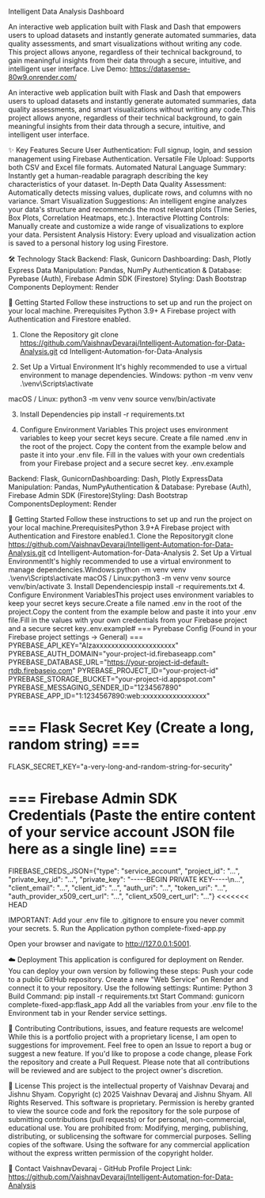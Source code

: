 Intelligent Data Analysis Dashboard

An interactive web application built with Flask and Dash that empowers users to upload datasets and instantly generate automated summaries, data quality assessments, and smart visualizations without writing any code.
This project allows anyone, regardless of their technical background, to gain meaningful insights from their data through a secure, intuitive, and intelligent user interface.
Live Demo: https://datasense-80w9.onrender.com/

An interactive web application built with Flask and Dash that empowers users to upload datasets and instantly generate automated summaries, data quality assessments, and smart visualizations without writing any code.This project allows anyone, regardless of their technical background, to gain meaningful insights from their data through a secure, intuitive, and intelligent user interface.

✨ Key Features
Secure User Authentication: Full signup, login, and session management using Firebase Authentication.
Versatile File Upload: Supports both CSV and Excel file formats.
Automated Natural Language Summary: Instantly get a human-readable paragraph describing the key characteristics of your dataset.
In-Depth Data Quality Assessment: Automatically detects missing values, duplicate rows, and columns with no variance.
Smart Visualization Suggestions: An intelligent engine analyzes your data's structure and recommends the most relevant plots (Time Series, Box Plots, Correlation Heatmaps, etc.).
Interactive Plotting Controls: Manually create and customize a wide range of visualizations to explore your data.
Persistent Analysis History: Every upload and visualization action is saved to a personal history log using Firestore.

🛠️ Technology Stack
Backend: Flask, Gunicorn
Dashboarding: Dash, Plotly Express
Data Manipulation: Pandas, NumPy
Authentication & Database: Pyrebase (Auth), Firebase Admin SDK (Firestore)
Styling: Dash Bootstrap Components
Deployment: Render


🚀 Getting Started
Follow these instructions to set up and run the project on your local machine.
Prerequisites
Python 3.9+
A Firebase project with Authentication and Firestore enabled.
1. Clone the Repository
git clone https://github.com/VaishnavDevaraj/Intelligent-Automation-for-Data-Analysis.git
cd Intelligent-Automation-for-Data-Analysis


2. Set Up a Virtual Environment
It's highly recommended to use a virtual environment to manage dependencies.
Windows:
python -m venv venv
.\venv\Scripts\activate

macOS / Linux:
python3 -m venv venv
source venv/bin/activate


3. Install Dependencies
pip install -r requirements.txt


4. Configure Environment Variables
This project uses environment variables to keep your secret keys secure.
Create a file named .env in the root of the project.
Copy the content from the example below and paste it into your .env file.
Fill in the values with your own credentials from your Firebase project and a secure secret key.
.env.example
 
Backend: Flask, GunicornDashboarding: Dash, Plotly ExpressData Manipulation: Pandas, NumPyAuthentication & Database: Pyrebase (Auth), Firebase Admin SDK (Firestore)Styling: Dash Bootstrap ComponentsDeployment: Render

🚀 Getting Started
Follow these instructions to set up and run the project on your local machine.PrerequisitesPython 3.9+A Firebase project with Authentication and Firestore enabled.1. Clone the Repositorygit clone https://github.com/VaishnavDevaraj/Intelligent-Automation-for-Data-Analysis.git
cd Intelligent-Automation-for-Data-Analysis
2. Set Up a Virtual EnvironmentIt's highly recommended to use a virtual environment to manage dependencies.Windows:python -m venv venv
.\venv\Scripts\activate
macOS / Linux:python3 -m venv venv
source venv/bin/activate
3. Install Dependenciespip install -r requirements.txt
4. Configure Environment VariablesThis project uses environment variables to keep your secret keys secure.Create a file named .env in the root of the project.Copy the content from the example below and paste it into your .env file.Fill in the values with your own credentials from your Firebase project and a secure secret key..env.example# === Pyrebase Config (Found in your Firebase project settings -> General) ===
PYREBASE_API_KEY="AIzaxxxxxxxxxxxxxxxxxxxxx"
PYREBASE_AUTH_DOMAIN="your-project-id.firebaseapp.com"
PYREBASE_DATABASE_URL="https://your-project-id-default-rtdb.firebaseio.com"
PYREBASE_PROJECT_ID="your-project-id"
PYREBASE_STORAGE_BUCKET="your-project-id.appspot.com"
PYREBASE_MESSAGING_SENDER_ID="1234567890"
PYREBASE_APP_ID="1:1234567890:web:xxxxxxxxxxxxxxxxx"

# === Flask Secret Key (Create a long, random string) ===
FLASK_SECRET_KEY="a-very-long-and-random-string-for-security"

# === Firebase Admin SDK Credentials (Paste the entire content of your service account JSON file here as a single line) ===
FIREBASE_CREDS_JSON={"type": "service_account", "project_id": "...", "private_key_id": "...", "private_key": "-----BEGIN PRIVATE KEY-----\\n...", "client_email": "...", "client_id": "...", "auth_uri": "...", "token_uri": "...", "auth_provider_x509_cert_url": "...", "client_x509_cert_url": "..."}
<<<<<<< HEAD


IMPORTANT: Add your .env file to .gitignore to ensure you never commit your secrets.
5. Run the Application
python complete-fixed-app.py

Open your browser and navigate to http://127.0.0.1:5001.

☁️ Deployment
This application is configured for deployment on Render. You can deploy your own version by following these steps:
Push your code to a public GitHub repository.
Create a new "Web Service" on Render and connect it to your repository.
Use the following settings:
Runtime: Python 3
Build Command: pip install -r requirements.txt
Start Command: gunicorn complete-fixed-app:flask_app
Add all the variables from your .env file to the Environment tab in your Render service settings.

🤝 Contributing
Contributions, issues, and feature requests are welcome! While this is a portfolio project with a proprietary license, I am open to suggestions for improvement.
Feel free to open an Issue to report a bug or suggest a new feature.
If you'd like to propose a code change, please Fork the repository and create a Pull Request. Please note that all contributions will be reviewed and are subject to the project owner's discretion.

📜 License
This project is the intellectual property of Vaishnav Devaraj and Jishnu Shyam.
Copyright (c) 2025 Vaishnav Devaraj and Jishnu Shyam. All Rights Reserved.
This software is proprietary. Permission is hereby granted to view the source code and fork the repository for the sole purpose of submitting contributions (pull requests) or for personal, non-commercial, educational use.
You are prohibited from:
Modifying, merging, publishing, distributing, or sublicensing the software for commercial purposes.
Selling copies of the software.
Using the software for any commercial application without the express written permission of the copyright holder.

👤 Contact
VaishnavDevaraj - GitHub Profile
Project Link: https://github.com/VaishnavDevaraj/Intelligent-Automation-for-Data-Analysis

